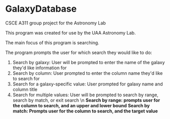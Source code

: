 # GalaxyDatabase
CSCE A311 group project for the Astronomy Lab

This program was created for use by the UAA Astronomy Lab.

The main focus of this program is searching.

The program prompts the user for which search they would like to do:

1. Search by galaxy: User will be prompted to enter the name of the galaxy they'd like information for
2. Search by column: User prompted to enter the column name they'd like to search for
3. Search for a galaxy-specific value: User prompted for galaxy name and column title
4. Search for multiple values: User will be prompted to search by range, search by match, or exit search
\n
**Search by range: prompts user for the column to search, and an upper and lower bound**
**Search by match: Prompts user for the column to search, and the target value**
           
